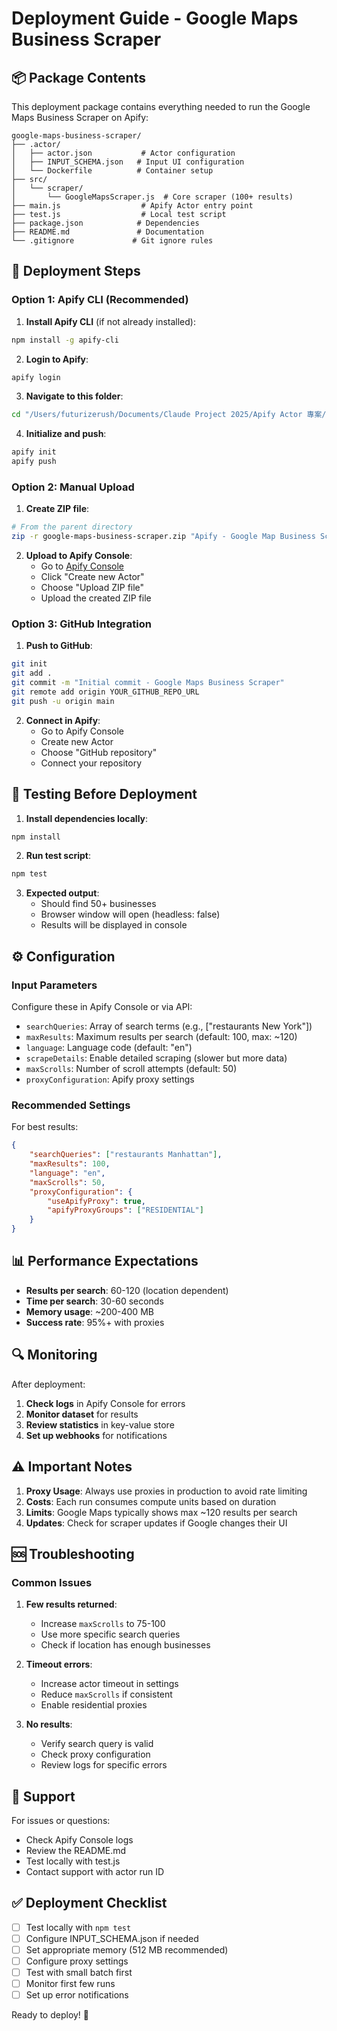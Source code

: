 # Deployment Guide - Google Maps Business Scraper

## 📦 Package Contents

This deployment package contains everything needed to run the Google Maps Business Scraper on Apify:

```
google-maps-business-scraper/
├── .actor/
│   ├── actor.json           # Actor configuration
│   ├── INPUT_SCHEMA.json   # Input UI configuration
│   └── Dockerfile          # Container setup
├── src/
│   └── scraper/
│       └── GoogleMapsScraper.js  # Core scraper (100+ results)
├── main.js                  # Apify Actor entry point
├── test.js                  # Local test script
├── package.json            # Dependencies
├── README.md               # Documentation
└── .gitignore             # Git ignore rules
```

## 🚀 Deployment Steps

### Option 1: Apify CLI (Recommended)

1. **Install Apify CLI** (if not already installed):
```bash
npm install -g apify-cli
```

2. **Login to Apify**:
```bash
apify login
```

3. **Navigate to this folder**:
```bash
cd "/Users/futurizerush/Documents/Claude Project 2025/Apify Actor 專案/Google Map Scraping Test/Apify - Google Map Business Scraper"
```

4. **Initialize and push**:
```bash
apify init
apify push
```

### Option 2: Manual Upload

1. **Create ZIP file**:
```bash
# From the parent directory
zip -r google-maps-business-scraper.zip "Apify - Google Map Business Scraper" -x "*/node_modules/*" "*.DS_Store"
```

2. **Upload to Apify Console**:
   - Go to [Apify Console](https://console.apify.com)
   - Click "Create new Actor"
   - Choose "Upload ZIP file"
   - Upload the created ZIP file

### Option 3: GitHub Integration

1. **Push to GitHub**:
```bash
git init
git add .
git commit -m "Initial commit - Google Maps Business Scraper"
git remote add origin YOUR_GITHUB_REPO_URL
git push -u origin main
```

2. **Connect in Apify**:
   - Go to Apify Console
   - Create new Actor
   - Choose "GitHub repository"
   - Connect your repository

## 🧪 Testing Before Deployment

1. **Install dependencies locally**:
```bash
npm install
```

2. **Run test script**:
```bash
npm test
```

3. **Expected output**:
   - Should find 50+ businesses
   - Browser window will open (headless: false)
   - Results will be displayed in console

## ⚙️ Configuration

### Input Parameters

Configure these in Apify Console or via API:

- `searchQueries`: Array of search terms (e.g., ["restaurants New York"])
- `maxResults`: Maximum results per search (default: 100, max: ~120)
- `language`: Language code (default: "en")
- `scrapeDetails`: Enable detailed scraping (slower but more data)
- `maxScrolls`: Number of scroll attempts (default: 50)
- `proxyConfiguration`: Apify proxy settings

### Recommended Settings

For best results:
```json
{
    "searchQueries": ["restaurants Manhattan"],
    "maxResults": 100,
    "language": "en",
    "maxScrolls": 50,
    "proxyConfiguration": {
        "useApifyProxy": true,
        "apifyProxyGroups": ["RESIDENTIAL"]
    }
}
```

## 📊 Performance Expectations

- **Results per search**: 60-120 (location dependent)
- **Time per search**: 30-60 seconds
- **Memory usage**: ~200-400 MB
- **Success rate**: 95%+ with proxies

## 🔍 Monitoring

After deployment:

1. **Check logs** in Apify Console for errors
2. **Monitor dataset** for results
3. **Review statistics** in key-value store
4. **Set up webhooks** for notifications

## ⚠️ Important Notes

1. **Proxy Usage**: Always use proxies in production to avoid rate limiting
2. **Costs**: Each run consumes compute units based on duration
3. **Limits**: Google Maps typically shows max ~120 results per search
4. **Updates**: Check for scraper updates if Google changes their UI

## 🆘 Troubleshooting

### Common Issues

1. **Few results returned**:
   - Increase `maxScrolls` to 75-100
   - Use more specific search queries
   - Check if location has enough businesses

2. **Timeout errors**:
   - Increase actor timeout in settings
   - Reduce `maxScrolls` if consistent
   - Enable residential proxies

3. **No results**:
   - Verify search query is valid
   - Check proxy configuration
   - Review logs for specific errors

## 📝 Support

For issues or questions:
- Check Apify Console logs
- Review the README.md
- Test locally with test.js
- Contact support with actor run ID

## ✅ Deployment Checklist

- [ ] Test locally with `npm test`
- [ ] Configure INPUT_SCHEMA.json if needed
- [ ] Set appropriate memory (512 MB recommended)
- [ ] Configure proxy settings
- [ ] Test with small batch first
- [ ] Monitor first few runs
- [ ] Set up error notifications

Ready to deploy! 🚀